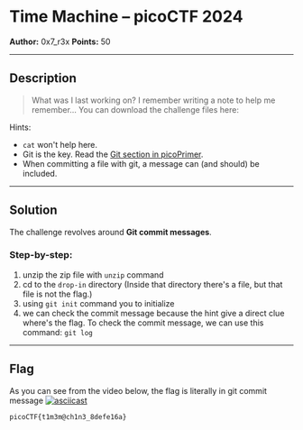 # Time Machine – picoCTF 2024

**Author:** 0x7_r3x
**Points:** 50

---

## Description

> What was I last working on? I remember writing a note to help me remember…
> You can download the challenge files here: []()

Hints:
- `cat` won't help here.
- Git is the key. Read the [Git section in picoPrimer](https://primer.picoctf.org/#_git_version_control).
- When committing a file with git, a message can (and should) be included.

---

## Solution

The challenge revolves around **Git commit messages**.

### Step-by-step:

1. unzip the zip file with `unzip` command
2. cd to the `drop-in` directory (Inside that directory there's a file, but that file is not the flag.)
3. using ```git init``` command you to initialize
4. we can check the commit message because the hint give a direct clue where's the flag.
     To check the commit message, we can use this command:
     `git log`
---
## Flag
As you can see from the video below, the flag is literally in git commit message
[![asciicast](https://asciinema.org/a/dRmIb7c3FzUFxNO8AMsWEkWFK.svg)](https://asciinema.org/a/dRmIb7c3FzUFxNO8AMsWEkWFK)
```
picoCTF{t1m3m@ch1n3_8defe16a}
```

